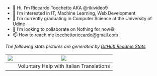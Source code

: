 - 👋 Hi, I’m Riccardo Tocchetto AKA @rikivideo9
- 👀 I’m interested in IT, Machine Learning, Web Development
- 🌱 I’m currently graduating in Computer Science at the University of Udine
- 💞️ I’m looking to collaborate on Nothing for now😅
- 📫 How to reach me tocchettoriccardo@gmail.com

*The following stats pictures are generated by [GitHub Readme Stats](https://github.com/anuraghazra/github-readme-stats)*

| [![](https://github-readme-stats.vercel.app/api?username=rikivideo9&count_private=true&show_icons=true&theme=dark&include_all_commits=true)](https://github.com/rikivideo9) | [![](https://github-readme-stats.vercel.app/api/pin?username=LSS-Manager&repo=LSSM-V.4&theme=dark&show_owner=true)](https://github.com/LSS-Manager/LSSM-V.4) | 
| :----------------------------------------------------------: | :----------------------------------------------------------: | 
|                                                              |           Voluntary Help with Italian Translations           |

<!---
rikivideo9/rikivideo9 is a ✨ special ✨ repository because its `README.md` (this file) appears on your GitHub profile.
You can click the Preview link to take a look at your changes.
--->
